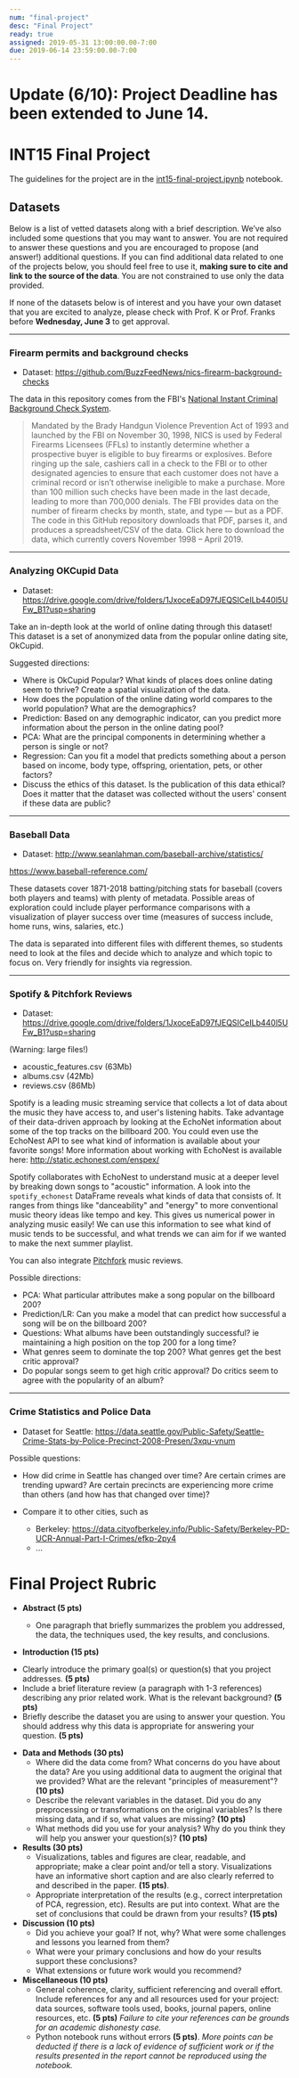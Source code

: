 ```yaml
---
num: "final-project"
desc: "Final Project"
ready: true
assigned: 2019-05-31 13:00:00.00-7:00
due: 2019-06-14 23:59:00.00-7:00
---
```


# Update (6/10): Project Deadline has been extended to June 14.

# INT15 Final Project

The guidelines for the project are in the [int15-final-project.ipynb](https://int15.lsit.ucsb.edu/hub/user-redirect/git-pull?repo=https://github.com/ucsb-int15/s19-assignments&subPath=hwk/final-project/int15-final-project.ipynb) notebook.


## Datasets

Below is a list of vetted datasets along with a brief description.  We’ve also included some questions that you may want to answer.  You are not required to answer these questions and you are encouraged to propose (and answer!) additional questions.  If you can find additional data related to one of the projects below, you should feel free to use it, **making sure to cite  and link to the source of the data**.  You are not constrained to use only the data provided.

If none of the datasets below is of interest and you have your own dataset that you are excited to analyze, please check with Prof. K or Prof. Franks before **Wednesday, June 3** to get approval.

-----

### Firearm permits and background checks

* Dataset: <https://github.com/BuzzFeedNews/nics-firearm-background-checks>

The data in this repository comes from the FBI's [National Instant Criminal Background Check System](https://www.fbi.gov/about-us/cjis/nics).
> Mandated by the Brady Handgun Violence Prevention Act of 1993 and launched by the FBI on November 30, 1998, NICS is used by Federal Firearms Licensees (FFLs) to instantly determine whether a prospective buyer is eligible to buy firearms or explosives. Before ringing up the sale, cashiers call in a check to the FBI or to other designated agencies to ensure that each customer does not have a criminal record or isn’t otherwise ineligible to make a purchase. More than 100 million such checks have been made in the last decade, leading to more than 700,000 denials.
> The FBI provides data on the number of firearm checks by month, state, and type — but as a PDF. The code in this GitHub repository downloads that PDF, parses it, and produces a spreadsheet/CSV of the data. Click here to download the data, which currently covers November 1998 – April 2019.

-----

### Analyzing OKCupid Data

* Dataset: <https://drive.google.com/drive/folders/1JxoceEaD97fJEQSICeILb440l5UFw_B1?usp=sharing>

Take an in-depth look at the world of online dating through this dataset! This dataset is a set of anonymized data from the popular online dating site, OkCupid.

Suggested directions:
* Where is OkCupid Popular? What kinds of places does online dating seem to thrive? Create a spatial visualization of the data.
* How does the population of the online dating world compares to the world population? What are the demographics?
* Prediction: Based on any demographic indicator, can you predict more information about the person in the online dating pool?
* PCA: What are the principal components in determining whether a person is single or not?
* Regression: Can you fit a model that predicts something about a person based on income, body type, offspring, orientation, pets, or other factors?
* Discuss the ethics of this dataset. Is the publication of this data ethical? Does it matter that the dataset was collected without the users' consent if these data are public?

-----

### Baseball Data
* Dataset: <http://www.seanlahman.com/baseball-archive/statistics/>

<https://www.baseball-reference.com/>

These datasets cover 1871-2018 batting/pitching stats for baseball (covers both players and teams) with plenty of metadata. Possible areas of exploration could include player performance comparisons with a visualization of player success over time (measures of success include, home runs, wins, salaries, etc.)

The data is separated into different files with different themes, so students need to look at the files and decide which to analyze and which topic to focus on. Very friendly for insights via regression.
 
----- 

### Spotify & Pitchfork Reviews

* Dataset:  <https://drive.google.com/drive/folders/1JxoceEaD97fJEQSICeILb440l5UFw_B1?usp=sharing>

(Warning: large files!)
 *  acoustic_features.csv (63Mb)
 *  albums.csv (42Mb)
 *  reviews.csv (86Mb)

Spotify is a leading music streaming service that collects a lot of data about the music they have access to, and user's listening habits. Take advantage of their data-driven approach by looking at the EchoNet information about some of the top tracks on the billboard 200. You could even use the EchoNest API to see what kind of information is available about your favorite songs! More information about working with EchoNest is available here: <http://static.echonest.com/enspex/>

Spotify collaborates with EchoNest to understand music at a deeper level by breaking down songs to "acoustic" information. A look into the `spotify_echonest` DataFrame reveals what kinds of data that consists of. It ranges from things like "danceability" and "energy" to more conventional music theory ideas like tempo and key. This gives us numerical power in analyzing music easily! We can use this information to see what kind of music tends to be successful, and what trends we can aim for if we wanted to make the next summer playlist.

You can also integrate [Pitchfork](https://pitchfork.com) music reviews.

Possible directions:
* PCA: What particular attributes make a song popular on the billboard 200?
* Prediction/LR: Can you make a model that can predict how successful a song will be on the billboard 200?
* Questions: What albums have been outstandingly successful? ie maintaining a high position on the top 200 for a long time? 
* What genres seem to dominate the top 200? What genres get the best critic approval?
* Do popular songs seem to get high critic approval? Do critics seem to agree with the popularity of an album?

-----

### Crime Statistics and Police Data
* Dataset for Seattle: <https://data.seattle.gov/Public-Safety/Seattle-Crime-Stats-by-Police-Precinct-2008-Presen/3xqu-vnum>

Possible questions:
* How did crime in Seattle has changed over time? Are certain crimes are trending upward? Are certain precincts are experiencing more crime than others (and how has that changed over time)?

* Compare it to other cities, such as 
  * Berkeley: <https://data.cityofberkeley.info/Public-Safety/Berkeley-PD-UCR-Annual-Part-I-Crimes/efkp-2py4>
  * ...


# Final Project Rubric

- **Abstract (5 pts)**
  + One paragraph that briefly summarizes the problem you addressed, the data, the techniques used, the key results, and conclusions. 

- **Introduction (15 pts)**
 + Clearly introduce the primary goal(s) or question(s) that you project addresses. **(5 pts)**
 + Include a brief literature review (a paragraph with 1-3 references) describing any prior related work. What is the relevant background? **(5 pts)**
 + Briefly describe the dataset you are using to answer your question. You should address why this data is appropriate for answering your question. **(5 pts)**

- **Data and Methods (30 pts)**
  + Where did the data come from? What concerns do you have about the data?  Are you using additional data to augment the original that we provided? What are the relevant "principles of measurement"? **(10 pts)**
  + Describe the relevant variables in the dataset. Did you do any preprocessing or transformations on the original variables? Is there missing data, and if so, what values are missing? **(10 pts)**
  + What methods did you use for your analysis? Why do you think they will help you answer your question(s)? **(10 pts)**
- **Results (30 pts)**
  + Visualizations, tables and figures are clear, readable, and appropriate; make a clear point and/or tell a story.  Visualizations have an informative short caption and are also clearly referred to and described in the paper. **(15 pts)**.
  + Appropriate interpretation of the results (e.g., correct interpretation of PCA, regression, etc).  Results are put into context.  What are the set of conclusions that could be drawn from your results? **(15 pts)**
- **Discussion (10 pts)**
  + Did you achieve your goal? If not, why? What were some challenges and lessons you learned from them? 
  + What were your primary conclusions and how do your results support these conclusions? 
  + What extensions or future work would you recommend? 
- **Miscellaneous (10 pts)**
  + General coherence, clarity, sufficient referencing and overall effort. Include references for any and all resources used for your project: data sources, software tools used, books, journal papers, online resources, etc. **(5 pts)**  _Failure to cite your references can be grounds for an academic dishonesty case._
  + Python notebook runs without errors **(5 pts)**.  _More points can be deducted if there is a lack of evidence of sufficient work or if the results presented in the report cannot be reproduced using the notebook._
